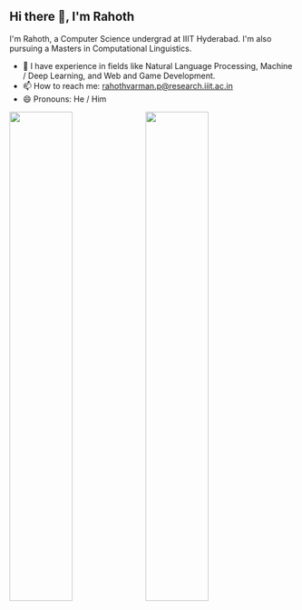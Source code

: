 ## Hi there 👋, I'm Rahoth

I'm Rahoth, a Computer Science undergrad at IIIT Hyderabad. I'm also pursuing a Masters in Computational Linguistics. 

- 🌱 I have experience in fields like Natural Language Processing, Machine / Deep Learning, and Web and Game Development.
- 📫 How to reach me: rahothvarman.p@research.iiit.ac.in
- 😄 Pronouns: He / Him

<img align="left" width="47%" src="https://github-readme-stats-sigma-five.vercel.app/api?username=Rutts07&show_icons=true&theme=radical" />

<img align="left" width="47%" src="https://github-readme-stats.vercel.app/api/top-langs/?username=Rutts07&layout=compact" />